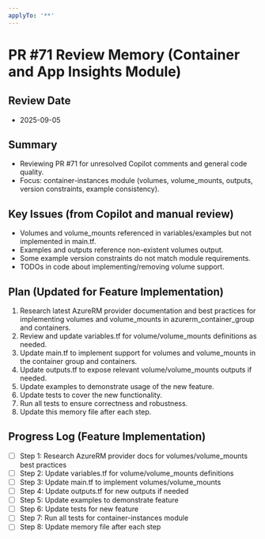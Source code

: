 ```yaml
---
applyTo: '**'
---
```



# PR #71 Review Memory (Container and App Insights Module)

## Review Date
- 2025-09-05

## Summary
- Reviewing PR #71 for unresolved Copilot comments and general code quality.
- Focus: container-instances module (volumes, volume_mounts, outputs, version constraints, example consistency).

## Key Issues (from Copilot and manual review)
- Volumes and volume_mounts referenced in variables/examples but not implemented in main.tf.
- Examples and outputs reference non-existent volumes output.
- Some example version constraints do not match module requirements.
- TODOs in code about implementing/removing volume support.


## Plan (Updated for Feature Implementation)
1. Research latest AzureRM provider documentation and best practices for implementing volumes and volume_mounts in azurerm_container_group and containers.
2. Review and update variables.tf for volume/volume_mounts definitions as needed.
3. Update main.tf to implement support for volumes and volume_mounts in the container group and containers.
4. Update outputs.tf to expose relevant volume/volume_mounts outputs if needed.
5. Update examples to demonstrate usage of the new feature.
6. Update tests to cover the new functionality.
7. Run all tests to ensure correctness and robustness.
8. Update this memory file after each step.


## Progress Log (Feature Implementation)
- [ ] Step 1: Research AzureRM provider docs for volumes/volume_mounts best practices
- [ ] Step 2: Update variables.tf for volume/volume_mounts definitions
- [ ] Step 3: Update main.tf to implement volumes/volume_mounts
- [ ] Step 4: Update outputs.tf for new outputs if needed
- [ ] Step 5: Update examples to demonstrate feature
- [ ] Step 6: Update tests for new feature
- [ ] Step 7: Run all tests for container-instances module
- [ ] Step 8: Update memory file after each step
